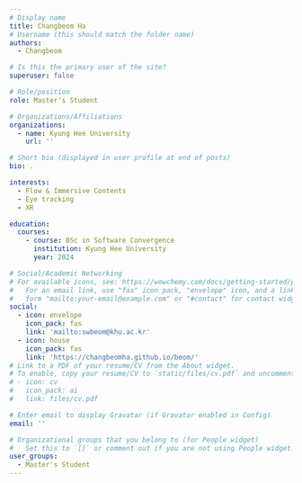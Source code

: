 ```yaml
---
# Display name
title: Changbeom Ha
# Username (this should match the folder name)
authors:
  - Changbeom

# Is this the primary user of the site?
superuser: false

# Role/position
role: Master's Student

# Organizations/Affiliations
organizations:
  - name: Kyung Hee University
    url: ''

# Short bio (displayed in user profile at end of posts)
bio: .

interests:
  - Flow & Immersive Contents
  - Eye tracking
  - XR

education:
  courses:
    - course: BSc in Software Convergence
      institution: Kyung Hee University
      year: 2024

# Social/Academic Networking
# For available icons, see: https://wowchemy.com/docs/getting-started/page-builder/#icons
#   For an email link, use "fas" icon pack, "envelope" icon, and a link in the
#   form "mailto:your-email@example.com" or "#contact" for contact widget.
social:
  - icon: envelope
    icon_pack: fas
    link: 'mailto:swbeom@khu.ac.kr'
  - icon: house
    icon_pack: fas
    link: 'https://changbeomha.github.io/beom/'
# Link to a PDF of your resume/CV from the About widget.
# To enable, copy your resume/CV to `static/files/cv.pdf` and uncomment the lines below.
# - icon: cv
#   icon_pack: ai
#   link: files/cv.pdf

# Enter email to display Gravatar (if Gravatar enabled in Config)
email: ''

# Organizational groups that you belong to (for People widget)
#   Set this to `[]` or comment out if you are not using People widget.
user_groups:
  - Master's Student
---
```

